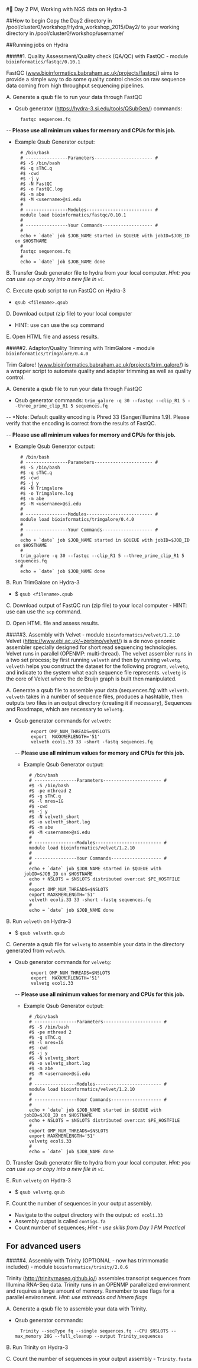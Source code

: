 #🐙 Day 2 PM, Working with NGS data on Hydra-3


##How to begin
Copy the Day2 directory in /pool/cluster0/workshop/Hydra\_workshop\_2015/Day2/ to your working directory in /pool/cluster0/workshop/username/ 

##Running jobs on Hydra

#####1. Quality Assessment/Quality check (QA/QC) with FastQC - module `bioinformatics/fastqc/0.10.1`

FastQC (www.bioinformatics.babraham.ac.uk/projects/fastqc/) aims to provide a simple way to do some quality control checks on raw sequence data coming from high throughput sequencing pipelines. 
	
A. Generate a qsub file to run your data through FastQC
- Qsub generator (https://hydra-3.si.edu/tools/QSubGen/) commands:

		fastqc sequences.fq

-- **Please use all minimum values for memory and CPUs for this job.**
	
- Example Qsub Generator output:
		
		# /bin/bash
		# ----------------Parameters---------------------- #
		#$ -S /bin/bash
		#$ -q sThC.q
		#$ -cwd
		#$ -j y
		#$ -N FastQC
		#$ -o FastQC.log
		#$ -m abe
		#$ -M <username>@si.edu
		#
		# ----------------Modules------------------------- #
		module load bioinformatics/fastqc/0.10.1
		#
		# ----------------Your Commands------------------- #
		#
		echo + `date` job $JOB_NAME started in $QUEUE with jobID=$JOB_ID on $HOSTNAME
		#
		fastqc sequences.fq
		#
		echo = `date` job $JOB_NAME done

	
B. Transfer Qsub generator file to hydra from your local computer. *Hint: you can use `scp` or copy into a new file in `vi`.*

C. Execute qsub script to run FastQC on Hydra-3

- `qsub <filename>.qsub`
	
D.	Download output (zip file) to your local computer
		
- HINT: use can use the `scp` command
	
E. Open HTML file and assess results.
	
#####2. Adaptor/Quality Trimming with TrimGalore - module `bioinformatics/trimgalore/0.4.0`	

Trim Galore! (www.bioinformatics.babraham.ac.uk/projects/trim_galore/) is a wrapper script to automate quality and adapter trimming as well as quality control.

A. Generate a qsub file to run your data through FastQC
- Qsub generator commands: `trim_galore -q 30 --fastqc --clip_R1 5 --three_prime_clip_R1 5 sequences.fq`

-- *Note: Default quality encoding is Phred 33 (Sanger/Illumina 1.9). Please verify that the encoding is correct from the results of FastQC.

-- **Please use all minimum values for memory and CPUs for this job.**
	
- Example Qsub Generator output:
	
		# /bin/bash
		# ----------------Parameters---------------------- #
		#$ -S /bin/bash
		#$ -q sThC.q
		#$ -cwd
		#$ -j y
		#$ -N Trimgalore
		#$ -o Trimgalore.log
		#$ -m abe
		#$ -M <username>@si.edu
		#
		# ----------------Modules------------------------- #
		module load bioinformatics/trimgalore/0.4.0
		#
		# ----------------Your Commands------------------- #
		#
		echo + `date` job $JOB_NAME started in $QUEUE with jobID=$JOB_ID on $HOSTNAME
		#
		trim_galore -q 30 --fastqc --clip_R1 5 --three_prime_clip_R1 5 sequences.fq
		#
		echo = `date` job $JOB_NAME done

B. Run TrimGalore on Hydra-3

- $ `qsub <filename>.qsub`	

C. Download output of FastQC run (zip file) to your local computer
		- HINT: use can use the `scp` command.
	
D. Open HTML file and assess results. 
	
#####3. Assembly with Velvet - module `bioinformatics/velvet/1.2.10` 
Velvet (https://www.ebi.ac.uk/~zerbino/velvet/) is a de novo genomic assembler specially designed for short read sequencing technologies. Velvet runs in parallel (OPENMP: multi-thread). The velvet assembler runs in a two set process; by first running `velveth` and then by running `velvetg`. `velveth` helps you construct the dataset for the following program, `velvetg`, and
indicate to the system what each sequence file represents. `velvetg` is the core of Velvet where the de Bruijn graph is built then manipulated.

A. Generate a qsub file to assemble your data (sequences.fq) with `velveth`. `velveth` takes in a number of sequence files, produces a hashtable, then outputs two files in an output directory (creating it if necessary), Sequences and Roadmaps, which are necessary to `velvetg`. 

- Qsub generator commands for `velveth`:

			export OMP_NUM_THREADS=$NSLOTS
			export  MAXKMERLENGTH='51' 
			velveth ecoli.33 33 -short -fastq sequences.fq
				
	-- **Please use all minimum values for memory and CPUs for this job.**
	
	- Example Qsub Generator output:
			
			# /bin/bash 
			# ----------------Parameters---------------------- #
			#$ -S /bin/bash
			#$ -pe mthread 2
			#$ -q sThC.q
			#$ -l mres=1G
			#$ -cwd
			#$ -j y
			#$ -N velveth_short
			#$ -o velveth_short.log
			#$ -m abe
			#$ -M <username>@si.edu
			#
			# ----------------Modules------------------------- #
			module load bioinformatics/velvet/1.2.10
			#
			# ----------------Your Commands------------------- #
			#
			echo + `date` job $JOB_NAME started in $QUEUE with jobID=$JOB_ID on $HOSTNAME
			echo + NSLOTS = $NSLOTS distributed over:cat $PE_HOSTFILE
			#
			export OMP_NUM_THREADS=$NSLOTS
			export MAXKMERLENGTH='51'
			velveth ecoli.33 33 -short -fastq sequences.fq
			#
			echo = `date` job $JOB_NAME done

B. Run `velveth` on Hydra-3
	
- $ `qsub velveth.qsub`	

C. Generate a qsub file for `velvetg` to assemble your data in the directory generated from `velveth`. 

- Qsub generator commands for `velvetg`:
	
			export OMP_NUM_THREADS=$NSLOTS 
			export  MAXKMERLENGTH='51'
			velvetg ecoli.33
		
	-- **Please use all minimum values for memory and CPUs for this job.**
	
	- Example Qsub Generator output:
			
			# /bin/bash 
			# ----------------Parameters---------------------- #
			#$ -S /bin/bash
			#$ -pe mthread 2
			#$ -q sThC.q
			#$ -l mres=1G
			#$ -cwd
			#$ -j y
			#$ -N velvetg_short
			#$ -o velvetg_short.log
			#$ -m abe
			#$ -M <username>@si.edu
			#
			# ----------------Modules------------------------- #
			module load bioinformatics/velvet/1.2.10
			#
			# ----------------Your Commands------------------- #
			#
			echo + `date` job $JOB_NAME started in $QUEUE with jobID=$JOB_ID on $HOSTNAME
			echo + NSLOTS = $NSLOTS distributed over:cat $PE_HOSTFILE
			#
			export OMP_NUM_THREADS=$NSLOTS
			export MAXKMERLENGTH='51'
			velvetg ecoli.33
			#
			echo = `date` job $JOB_NAME done
	
D. Transfer Qsub generator file to hydra from your local computer. *Hint: you can use `scp` or copy into a new file in `vi`.*

E. Run `velvetg` on Hydra-3
	
- $ `qsub velvetg.qsub`
	
F. Count the number of sequences in your output assembly.
	
- Navigate to the output directory with the output: `cd ecoli.33` 
- Assembly output is called `contigs.fa`
- Count number of sequences; *Hint - use skills from Day 1 PM Practical*


## For advanced users

#####4. Assembly with Trinity (OPTIONAL - now has trimmomatic included) - module `bioinformatics/trinity/2.0.6`

Trinity (http://trinityrnaseq.github.io/) assembles transcript sequences from Illumina RNA-Seq data. Trinity runs in an OPENMP parallelized environment and requires a large amount of memory. Remember to use flags for a parallel environment. *Hint: use mthreads and himem flags*
	
A. Generate a qsub file to assemble your data with Trinity. 

- Qsub generator commands:

		Trinity --seqType fq --single sequences.fq --CPU $NSLOTS --max_memory 20G --full_cleanup --output Trinity_sequences			
B. Run Trinity on Hydra-3
	
C.	Count the number of sequences in your output assembly - `Trinity.fasta`

	

